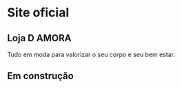 # Site oficial
## Loja D AMORA
Tudo em moda para valorizar o seu corpo e seu bem estar.

## Em construção
